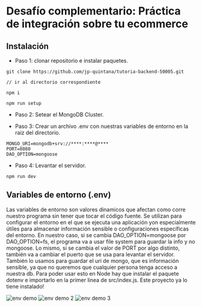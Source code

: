 # Desafío complementario: Práctica de integración sobre tu ecommerce

## Instalación

- Paso 1: clonar repositorio e instalar paquetes.

```
git clone https://github.com/jp-quintana/tutoria-backend-50005.git

// ir al directorio correspondiente

npm i

npm run setup

```

- Paso 2: Setear el MongoDB Cluster.

- Paso 3: Crear un archivo .env con nuestras variables de entorno en la raiz del directorio.

```
MONGO_URI=mongodb+srv://****:****@****
PORT=8080
DAO_OPTION=mongoose
```

- Paso 4: Levantar el servidor.

```
npm run dev
```

## Variables de entorno (.env)
Las variables de entorno son valores dinamicos que afectan como corre nuestro programa sin tener que tocar el código fuente. Se utilizan para configurar el entorno en el que se ejecuta una aplicación yon especialmente útiles para almacenar información sensible o configuraciones específicas del entorno. En nuestro caso, si se cambia DAO_OPTION=mongoose por DAO_OPTION=fs, el programa va a usar file system para guardar la info y no mongoose. Lo mismo, si se cambia el valor de PORT por algo distinto, también va a cambiar el puerto que se usa para levantar el servidor. También lo usamos para guardar el uri de mongo, que es información sensible, ya que no queremos que cualquier persona tenga acceso a nuestra db. Para poder usar esto en Node hay que instalar el paquete dotenv e importarlo en la primer linea de src/index.js. Este proyecto ya lo tiene instalado!

![env demo](https://github.com/jp-quintana/tutoria-backend-50005/assets/87621233/8d570f12-1a9c-48c9-8547-65e5f5013791)
![env demo 2](https://github.com/jp-quintana/tutoria-backend-50005/assets/87621233/9beaa387-2ce0-4244-b06d-e25695e57704)
![env demo 3](https://github.com/jp-quintana/tutoria-backend-50005/assets/87621233/048ee04b-e3b5-4f58-9a31-1ca608817419)



